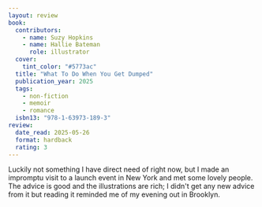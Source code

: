 ```yaml
---
layout: review
book:
  contributors:
    - name: Suzy Hopkins
    - name: Hallie Bateman
      role: illustrator
  cover:
    tint_color: "#5773ac"
  title: "What To Do When You Get Dumped"
  publication_year: 2025
  tags:
    - non-fiction
    - memoir
    - romance
  isbn13: "978-1-63973-189-3"
review:
  date_read: 2025-05-26
  format: hardback
  rating: 3
---
```

Luckily not something I have direct need of right now, but I made an impromptu visit to a launch event in New York and met some lovely people.
The advice is good and the illustrations are rich; I didn't get any new advice from it but reading it reminded me of my evening out in Brooklyn.
